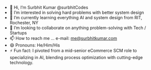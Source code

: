 - 👋 Hi, I’m Surbhit Kumar @surbhitCodes
- 👀 I’m interested in solving hard problems with better system design
- 🌱 I’m currently learning everything AI and system design from RIT, Rochester, NY
- 💞️ I’m looking to collaborate on anything problem-solving with Tech / Startups
- 📫 How to reach me ... e-mail: me@surbhitkumar.com
- 😄 Pronouns: He/Him/His
- ⚡ Fun fact: I pivoted from a mid-senior eCommerce SCM role to specializing in AI, blending process optimization with cutting-edge technology.

<!---
surbhitCodes/surbhitCodes is a ✨ special ✨ repository because its `README.md` (this file) appears on your GitHub profile.
You can click the Preview link to take a look at your changes.
--->
